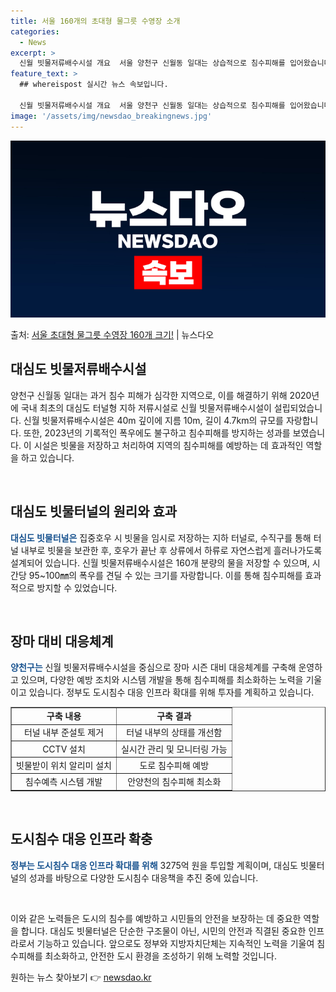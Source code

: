 ```yaml
---
title: 서울 160개의 초대형 물그릇 수영장 소개
categories:
  - News
excerpt: >
  신월 빗물저류배수시설 개요  서울 양천구 신월동 일대는 상습적으로 침수피해를 입어왔습니다. 특히, 2010년…
feature_text: >
  ## whereispost 실시간 뉴스 속보입니다.

  신월 빗물저류배수시설 개요  서울 양천구 신월동 일대는 상습적으로 침수피해를 입어왔습니다. 특히, 2010년…
image: '/assets/img/newsdao_breakingnews.jpg'
---
```


![뉴스다오 속보](/assets/img/newsdao_breakingnews.jpg)

<p>출처: <a href="https://newsdao.kr/4590" rel="dofollow">서울 초대형 물그릇 수영장 160개 크기!</a> | 뉴스다오</p>

<h2 data-ke-size="size26">대심도 빗물저류배수시설</h2>
양천구 신월동 일대는 과거 침수 피해가 심각한 지역으로, 이를 해결하기 위해 2020년에 국내 최초의 대심도 터널형 지하 저류시설로 신월 빗물저류배수시설이 설립되었습니다. 신월 빗물저류배수시설은 40m 깊이에 지름 10m, 길이 4.7km의 규모를 자랑합니다. 또한, 2023년의 기록적인 폭우에도 불구하고 침수피해를 방지하는 성과를 보였습니다. 이 시설은 빗물을 저장하고 처리하여 지역의 침수피해를 예방하는 데 효과적인 역할을 하고 있습니다. 

<p data-ke-size="size16">&nbsp;</p>

<h2 data-ke-size="size24">대심도 빗물터널의 원리와 효과</h2>
<b><span style="color: #1a5490;">대심도 빗물터널은</span></b> 집중호우 시 빗물을 임시로 저장하는 지하 터널로, 수직구를 통해 터널 내부로 빗물을 보관한 후, 호우가 끝난 후 상류에서 하류로 자연스럽게 흘러나가도록 설계되어 있습니다. 신월 빗물저류배수시설은 160개 분량의 물을 저장할 수 있으며, 시간당 95~100㎜의 폭우를 견딜 수 있는 크기를 자랑합니다. 이를 통해 침수피해를 효과적으로 방지할 수 있었습니다.

<p data-ke-size="size16">&nbsp;</p>

<h2 data-ke-size="size24">장마 대비 대응체계</h2>
<b><span style="color: #1a5490;">양천구는</span></b> 신월 빗물저류배수시설을 중심으로 장마 시즌 대비 대응체계를 구축해 운영하고 있으며, 다양한 예방 조치와 시스템 개발을 통해 침수피해를 최소화하는 노력을 기울이고 있습니다. 정부도 도시침수 대응 인프라 확대를 위해 투자를 계획하고 있습니다.

<table  style="width: 100%;" border="1">
<tbody>
<tr>
<td style="text-align: center; height: 17px;"><b>구축 내용</b></td>
<td style="text-align: center; height: 17px;"><b>구축 결과</b></td>
</tr>
<tr>
<td style="text-align: center; height: 17px;">터널 내부 준설토 제거</td>
<td style="text-align: center; height: 17px;">터널 내부의 상태를 개선함</td>
</tr>
<tr>
<td style="text-align: center; height: 17px;">CCTV 설치</td>
<td style="text-align: center; height: 17px;">실시간 관리 및 모니터링 가능</td>
</tr>
<tr>
<td style="text-align: center; height: 17px;">빗물받이 위치 알리미 설치</td>
<td style="text-align: center; height: 17px;">도로 침수피해 예방</td>
</tr>
<tr>
<td style="text-align: center; height: 17px;">침수예측 시스템 개발</td>
<td style="text-align: center; height: 17px;">안양천의 침수피해 최소화</td>
</tr>
</tbody>
</table>
<p data-ke-size="size16">&nbsp;</p>

<h2 data-ke-size="size24">도시침수 대응 인프라 확충</h2>
<b><span style="color: #1a5490;">정부는 도시침수 대응 인프라 확대를 위해</span></b> 3275억 원을 투입할 계획이며, 대심도 빗물터널의 성과를 바탕으로 다양한 도시침수 대응책을 추진 중에 있습니다.

<p data-ke-size="size16">&nbsp;</p>
이와 같은 노력들은 도시의 침수를 예방하고 시민들의 안전을 보장하는 데 중요한 역할을 합니다. 대심도 빗물터널은 단순한 구조물이 아닌, 시민의 안전과 직결된 중요한 인프라로서 기능하고 있습니다. 앞으로도 정부와 지방자치단체는 지속적인 노력을 기울여 침수피해를 최소화하고, 안전한 도시 환경을 조성하기 위해 노력할 것입니다.
 

원하는 뉴스 찾아보기 👉 <a href="https://newsdao.kr" rel="dofollow">newsdao.kr</a>



